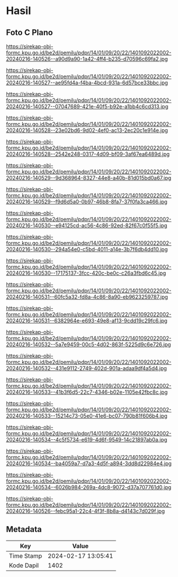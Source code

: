 # Hasil

## Foto C Plano

https://sirekap-obj-formc.kpu.go.id/be2d/pemilu/pdpr/14/01/09/20/22/1401092022002-20240216-140526--a90d9a90-1a42-4ff4-b235-d70596c69fa2.jpg

https://sirekap-obj-formc.kpu.go.id/be2d/pemilu/pdpr/14/01/09/20/22/1401092022002-20240216-140527--ae95fd4a-f4ba-4bcd-931a-6d57bce33bbc.jpg

https://sirekap-obj-formc.kpu.go.id/be2d/pemilu/pdpr/14/01/09/20/22/1401092022002-20240216-140527--07047689-421e-40f5-b92e-a1bb4c6cd313.jpg

https://sirekap-obj-formc.kpu.go.id/be2d/pemilu/pdpr/14/01/09/20/22/1401092022002-20240216-140528--23e02bd6-9d02-4ef0-ac13-2ec20c1e914e.jpg

https://sirekap-obj-formc.kpu.go.id/be2d/pemilu/pdpr/14/01/09/20/22/1401092022002-20240216-140528--2542e248-0317-4d09-bf09-3af67ea6489d.jpg

https://sirekap-obj-formc.kpu.go.id/be2d/pemilu/pdpr/14/01/09/20/22/1401092022002-20240216-140529--9d368964-8327-44e8-a40b-81d015bd0a67.jpg

https://sirekap-obj-formc.kpu.go.id/be2d/pemilu/pdpr/14/01/09/20/22/1401092022002-20240216-140529--f9d6d5a0-0b97-46b8-8fa7-37f0fa3ca466.jpg

https://sirekap-obj-formc.kpu.go.id/be2d/pemilu/pdpr/14/01/09/20/22/1401092022002-20240216-140530--e94125cd-ac56-4c86-92ed-82f67c0f55f5.jpg

https://sirekap-obj-formc.kpu.go.id/be2d/pemilu/pdpr/14/01/09/20/22/1401092022002-20240216-140530--294a54e0-c5bd-4011-a14e-3b7f6db4dd10.jpg

https://sirekap-obj-formc.kpu.go.id/be2d/pemilu/pdpr/14/01/09/20/22/1401092022002-20240216-140530--17175137-3fcc-420c-be0c-c26a3fbd6c45.jpg

https://sirekap-obj-formc.kpu.go.id/be2d/pemilu/pdpr/14/01/09/20/22/1401092022002-20240216-140531--60fc5a32-fd8a-4c86-8a90-eb9623259787.jpg

https://sirekap-obj-formc.kpu.go.id/be2d/pemilu/pdpr/14/01/09/20/22/1401092022002-20240216-140531--6382964e-e693-49e8-af13-9cdd19c29fc6.jpg

https://sirekap-obj-formc.kpu.go.id/be2d/pemilu/pdpr/14/01/09/20/22/1401092022002-20240216-140532--5a7e9459-00c5-4d02-863f-5225d9c6e726.jpg

https://sirekap-obj-formc.kpu.go.id/be2d/pemilu/pdpr/14/01/09/20/22/1401092022002-20240216-140532--431e9112-2749-402d-901a-adaa9df4a5d4.jpg

https://sirekap-obj-formc.kpu.go.id/be2d/pemilu/pdpr/14/01/09/20/22/1401092022002-20240216-140533--41b3f6d5-22c7-4346-b02e-1105e42fbc8c.jpg

https://sirekap-obj-formc.kpu.go.id/be2d/pemilu/pdpr/14/01/09/20/22/1401092022002-20240216-140533--15214c73-05e0-41e6-bc07-790b81f606b4.jpg

https://sirekap-obj-formc.kpu.go.id/be2d/pemilu/pdpr/14/01/09/20/22/1401092022002-20240216-140534--4c5f5734-e619-4d6f-9549-14c21897ab0a.jpg

https://sirekap-obj-formc.kpu.go.id/be2d/pemilu/pdpr/14/01/09/20/22/1401092022002-20240216-140534--ba4059a7-d7a3-4d5f-a894-3dd8d22984e4.jpg

https://sirekap-obj-formc.kpu.go.id/be2d/pemilu/pdpr/14/01/09/20/22/1401092022002-20240216-140534--6026b984-269a-4dc8-9072-d37a707761d0.jpg

https://sirekap-obj-formc.kpu.go.id/be2d/pemilu/pdpr/14/01/09/20/22/1401092022002-20240216-140526--febc95a1-22c4-4f3f-8b8a-d4143c7d029f.jpg


## Metadata

| Key        | Value               |
| ---------- | ------------------- |
| Time Stamp | 2024-02-17 13:05:41 |
| Kode Dapil | 1402                |



